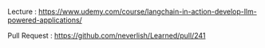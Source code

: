 Lecture : https://www.udemy.com/course/langchain-in-action-develop-llm-powered-applications/

Pull Request : https://github.com/neverlish/Learned/pull/241